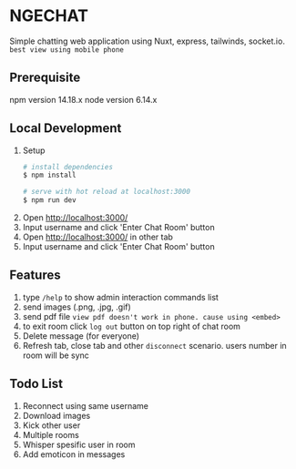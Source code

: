 # NGECHAT
Simple chatting web application using Nuxt, express, tailwinds, socket.io.
`best view using mobile phone`

## Prerequisite
npm version 14.18.x
node version 6.14.x

## Local Development
1. Setup
    ```bash
    # install dependencies
    $ npm install

    # serve with hot reload at localhost:3000
    $ npm run dev
    ```
2. Open [http://localhost:3000/](http://localhost:3000/)
3. Input username and click 'Enter Chat Room' button
4. Open [http://localhost:3000/](http://localhost:3000/) in other tab
5. Input username and click 'Enter Chat Room' button

## Features
1. type `/help` to show admin interaction commands list
2. send images (.png, .jpg, .gif)
3. send pdf file `view pdf doesn't work in phone. cause using <embed>`
4. to exit room click `log out` button on top right of chat room
5. Delete message (for everyone)
6. Refresh tab, close tab and other `disconnect` scenario. users number in room will be sync

## Todo List
1. Reconnect using same username
2. Download images
3. Kick other user
4. Multiple rooms
5. Whisper spesific user in room
6. Add emoticon in messages

